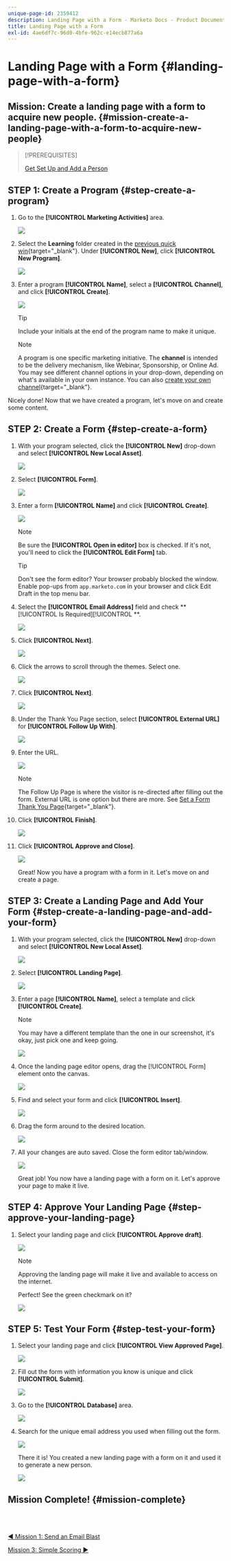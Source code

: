 ```yaml
---
unique-page-id: 2359412
description: Landing Page with a Form - Marketo Docs - Product Documentation
title: Landing Page with a Form
exl-id: 4ae6df7c-96d0-4bfe-962c-e14ecb877a6a
---
```

# Landing Page with a Form {#landing-page-with-a-form}

## Mission: Create a landing page with a form to acquire new people. {#mission-create-a-landing-page-with-a-form-to-acquire-new-people}

>[!PREREQUISITES]
>
>[Get Set Up and Add a Person](/help/marketo/getting-started/quick-wins/get-set-up-and-add-a-person.md)

## STEP 1: Create a Program {#step-create-a-program}

1. Go to the **[!UICONTROL Marketing Activities]** area.

   ![](assets/landing-page-with-a-form-1.png)

1. Select the **Learning** folder created in the [previous quick win](/help/marketo/getting-started/quick-wins/send-an-email.md){target="_blank"}. Under **[!UICONTROL New]**, click **[!UICONTROL New Program]**.

   ![](assets/landing-page-with-a-form-2.png)

1. Enter a program **[!UICONTROL Name]**, select a **[!UICONTROL Channel]**, and click **[!UICONTROL Create]**.

   ![](assets/landing-page-with-a-form-3.png)

   >[!TIP]
   >
   >Include your initials at the end of the program name to make it unique.

   >[!NOTE]
   >
   >A program is one specific marketing initiative. The **channel** is intended to be the delivery mechanism, like Webinar, Sponsorship, or Online Ad. You may see different channel options in your drop-down, depending on what's available in your own instance. You can also [create your own channel](/help/marketo/product-docs/administration/tags/create-a-program-channel.md){target="_blank"}.

Nicely done! Now that we have created a program, let's move on and create some content.

## STEP 2: Create a Form {#step-create-a-form}

1. With your program selected, click the **[!UICONTROL New]** drop-down and select **[!UICONTROL New Local Asset]**.

   ![](assets/landing-page-with-a-form-4.png)

1. Select **[!UICONTROL Form]**.

   ![](assets/landing-page-with-a-form-5.png)

1. Enter a form **[!UICONTROL Name]** and click **[!UICONTROL Create]**.

   ![](assets/landing-page-with-a-form-6.png)

   >[!NOTE]
   >
   >Be sure the **[!UICONTROL Open in editor]** box is checked. If it's not, you'll need to click the **[!UICONTROL Edit Form]** tab.

   >[!TIP]
   >
   >Don't see the form editor? Your browser probably blocked the window. Enable pop-ups from `app.marketo.com` in your browser and click Edit Draft in the top menu bar.

1. Select the **[!UICONTROL Email Address]** field and check **[!UICONTROL Is Required][!UICONTROL **.

   ![](assets/landing-page-with-a-form-7.png)

1. Click **[!UICONTROL Next]**.

   ![](assets/landing-page-with-a-form-8.png)

1. Click the arrows to scroll through the themes. Select one.

   ![](assets/landing-page-with-a-form-9.png)

1. Click **[!UICONTROL Next]**.

   ![](assets/landing-page-with-a-form-10.png)

1. Under the Thank You Page section, select **[!UICONTROL External URL]** for **[!UICONTROL Follow Up With]**.

   ![](assets/landing-page-with-a-form-11.png)

1. Enter the URL.

   ![](assets/landing-page-with-a-form-12.png)

   >[!NOTE]
   >
   >The Follow Up Page is where the visitor is re-directed after filling out the form. External URL is one option but there are more. See [Set a Form Thank You Page](/help/marketo/product-docs/demand-generation/forms/creating-a-form/set-a-form-thank-you-page.md){target="_blank"}.

1. Click **[!UICONTROL Finish]**.

   ![](assets/landing-page-with-a-form-13.png)

1. Click **[!UICONTROL Approve and Close]**.

   ![](assets/landing-page-with-a-form-14.png)

   Great! Now you have a program with a form in it. Let's move on and create a page.

## STEP 3: Create a Landing Page and Add Your Form {#step-create-a-landing-page-and-add-your-form}

1. With your program selected, click the **[!UICONTROL New]** drop-down and select **[!UICONTROL New Local Asset]**.

   ![](assets/landing-page-with-a-form-15.png)

1. Select **[!UICONTROL Landing Page]**.

   ![](assets/landing-page-with-a-form-16.png)

1. Enter a page **[!UICONTROL Name]**, select a template and click **[!UICONTROL Create]**.

   >[!NOTE]
   >
   >You may have a different template than the one in our screenshot, it's okay, just pick one and keep going.

   ![](assets/landing-page-with-a-form-17.png)

1. Once the landing page editor opens, drag the [!UICONTROL Form] element onto the canvas.

   ![](assets/landing-page-with-a-form-18.png)

1. Find and select your form and click **[!UICONTROL Insert]**.

   ![](assets/landing-page-with-a-form-19.png)

1. Drag the form around to the desired location.

   ![](assets/landing-page-with-a-form-20.png)

1. All your changes are auto saved. Close the form editor tab/window.

   ![](assets/landing-page-with-a-form-21.png)

   Great job! You now have a landing page with a form on it. Let's approve your page to make it live.

## STEP 4: Approve Your Landing Page {#step-approve-your-landing-page}

1. Select your landing page and click **[!UICONTROL Approve draft]**.

   ![](assets/landing-page-with-a-form-22.png)

   >[!NOTE]
   >
   >Approving the landing page will make it live and available to access on the internet.

   Perfect! See the green checkmark on it?

   ![](assets/landing-page-with-a-form-23.png)

## STEP 5: Test Your Form {#step-test-your-form}

1. Select your landing page and click **[!UICONTROL View Approved Page]**.

   ![](assets/landing-page-with-a-form-24.png)

1. Fill out the form with information you know is unique and click **[!UICONTROL Submit]**.

   ![](assets/landing-page-with-a-form-25.png)

1. Go to the **[!UICONTROL Database]** area.

   ![](assets/landing-page-with-a-form-26.png)

1. Search for the unique email address you used when filling out the form.

   ![](assets/landing-page-with-a-form-27.png)

   There it is! You created a new landing page with a form on it and used it to generate a new person.

   ![](assets/landing-page-with-a-form-28.png)

## Mission Complete! {#mission-complete}

<br>&nbsp;

[◄ Mission 1: Send an Email Blast](/help/marketo/getting-started/quick-wins/send-an-email.md)

[Mission 3: Simple Scoring ►](/help/marketo/getting-started/quick-wins/simple-scoring.md)
